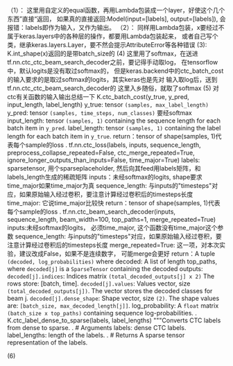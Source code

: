 （1）：
    这里用自定义的equal函数，再用Lambda包装成一个layer，好使这个几个东西”直接“返回，
    如果真的直接返回:Model(input=[labels], output=[labels]), 会报错：labels即作为输入，又作为输出。
（2）：
    同样用Lambda包装，x要经过不属于keras.layers中的各种层的操作，都要用Lambda包装起来，
    或者自己写个类，继承keras.layers.Layer，要不然会提示AttributeError等各种错误
(3):
    K.int_shape(x)返回的是带batch_size的
(4)
    这里用了softmax，在送进tf.nn.ctc_ctc_beam_search_decoder之前，要记得手动取log，
    在tensorflow中，默认logits是没有取过softmax的，
    但是keras.backend中的ctc_batch_cost的输入要求的是取过softmax的logits，其实keras也是先对
    输入取log后，送到tf.nn.ctc_ctc_beam_search_decoder的
    这里入乡随俗，就取了softmax
(5)
    对ctc有关函数的输入输出总结一下
    K.ctc_batch_cost(y_true, y_pred, input_length, label_length)
    y_true: tensor `(samples, max_label_length)`
    y_pred: tensor `(samples, time_steps, num_classes)` 要经softmax
    input_length: tensor `(samples, 1)` containing the sequence length for
            each batch item in `y_pred`.
    label_length: tensor `(samples, 1)` containing the label length for
            each batch item in `y_true`.
    return：tensor of shape(samples, 1)代表每个sample的loss
    .
    tf.nn.ctc_loss(labels, inputs, sequence_length,
                 preprocess_collapse_repeated=False,
                 ctc_merge_repeated=True,
                 ignore_longer_outputs_than_inputs=False, time_major=True)
    labels: sparsetensor, 用个sparseplaceholder, 然后向其feed用labels矩阵，和labels_length生成的稀疏矩阵
    inputs：未经softmax的logits, shape要求time_major如果time_major为真
    sequence_length: 与inputs的"timesteps"对应，如果原始输入经过卷积，要注意计算经过卷积后的timesteps长度
    time_major: 它说time_major比较快
    return：tensor of shape(samples, 1)代表每个sample的loss
    .
    tf.nn.ctc_beam_search_decoder(inputs, sequence_length, beam_width=100,
                            top_paths=1, merge_repeated=True)
    inputs:未经softmax的logits， 必须time_major, 这个函数没有time_major这个参数
    sequence_length: 与inputs的"timesteps"对应，如果原始输入经过卷积，要注意计算经过卷积后的timesteps长度
    merge_repeated=True: 这一项，对本次实验，建议改成False，如果不是连续数字， 可能merge会更好
    return：A tuple `(decoded, log_probabilities)` where
            decoded: A list of length top_paths, where `decoded[j]`
              is a `SparseTensor` containing the decoded outputs:
              `decoded[j].indices`: Indices matrix `(total_decoded_outputs[j] x 2)`
                The rows store: [batch, time].
              `decoded[j].values`: Values vector, size `(total_decoded_outputs[j])`.
                The vector stores the decoded classes for beam j.
              `decoded[j].dense_shape`: Shape vector, size `(2)`.
                The shape values are: `[batch_size, max_decoded_length[j]]`.
            log_probability: A `float` matrix `(batch_size x top_paths)` containing
                sequence log-probabilities.
    .          
    K.ctc_label_dense_to_sparse(labels, label_lengths)
    """Converts CTC labels from dense to sparse.
    .
    # Arguments
        labels: dense CTC labels.
        label_lengths: length of the labels.
    .
    # Returns
        A sparse tensor representation of the labels.
    
(6)
    
    